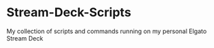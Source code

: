 # Stream-Deck-Scripts
My collection of scripts and commands running on my personal Elgato Stream Deck
